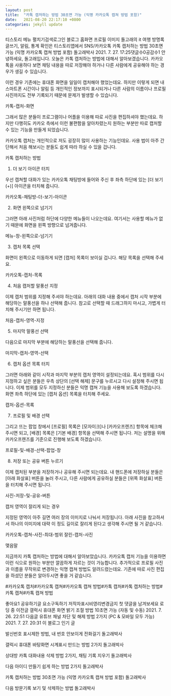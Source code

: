 ```yaml
---
layout: post
title:  "카톡 캡처하는 방법 30초면 가능 (익명 카카오톡 캡쳐 방법 포함)"
date:   2021-08-20 22:17:10 +0800
categories: jekyll update
---
```

티스토리 메뉴 펼치기검색로그인
블로그 홈화면
프로필 이미지
돌고래의 it 여행
방명록
글쓰기, 알림, 통계 확인은 티스토리앱에서
SNS/카카오톡
카톡 캡처하는 방법 30초면 가능 (익명 카카오톡 캡쳐 방법 포함)
돌고래박사
2021. 7. 27. 17:25댓글수0공감수1
안녕하세요, 돌고래입니다. 오늘은 카톡 캡처하는 방법에 대해서 알아보겠습니다. 카카오톡을 사용하다 보면 채팅 내용을 따로 저장해야 하거나 다른 사람에게 공유해야 하는 경우가 생길 수 있습니다.

 

이런 경우 기존에는 휴대폰 화면을 일일이 캡처해야 했었는데요. 하지만 이렇게 되면 내 스마트폰 시간이나 알림 등 개인적인 정보까지 표시되거나 다른 사람의 이름이나 프로필 사진까지도 전부 기록되기 때문에 문제가 발생할 수 있습니다.

 

카톡-캡처-화면
 

그래서 많은 분들이 프로그램이나 어플을 이용해 따로 사진을 편집하셔야 했는데요. 하지만 다행히도 카카오 측에서 이런 불편함을 알아차렸는지 원하는 부분만 따로 캡처할 수 있는 기능을 만들게 되었습니다.

 

카카오톡 캡처는 개인적으로 저도 굉장히 많이 사용하는 기능인데요. 사용 법이 아주 간단해서 처음 해보시는 분들도 쉽게 따라 하실 수 있을 겁니다.

 

 

 

카톡 캡처하는 방법
 

1. 더 보기 아이콘 터치

 

우선 캡쳐할 대화가 있는 카카오톡 채팅방에 들어와 주신 후 좌측 하단에 있는 [더 보기(+)] 아이콘을 터치해 줍니다.

카카오톡-채팅방-더-보기-아이콘
 

2. 화면 왼쪽으로 넘기기

 

그러면 아래 사진처럼 하단에 다양한 메뉴들이 나오는데요. 여기서는 사용할 메뉴가 없기 때문에 화면을 왼쪽 방향으로 넘겨줍니다.

메뉴-창-왼쪽으로-넘기기
 

3. 캡처 목록 선택

 

화면이 왼쪽으로 이동하게 되면 [캡처] 목록이 보이실 겁니다. 해당 목록을 선택해 주세요.

카카오톡-캡처-목록
 

4. 처음 캡처할 말풍선 지정

 

이제 캡처 범위를 지정해 주셔야 하는데요. 아래의 대화 내용 중에서 캡처 시작 부분에 해당하는 말풍선을 하나 선택해 줍니다. 참고로 선택할 때 드래그하지 마시고, 가볍게 터치해 주시기만 하면 됩니다.

처음-캡처-영역-지정
 

5. 마지막 말풍선 선택

 

다음으로 마지막 부분에 해당하는 말풍선을 선택해 줍니다.

마지막-캡처-영역-선택
 

6. 캡처 옵션 목록 터치

 

그러면 아래와 같이 시작과 마지막 부분의 캡처 영역이 설정되는데요. 혹시 범위를 다시 지정하고 싶은 분들은 우측 상단의 [선택 해제] 문구를 누르시고 다시 설정해 주시면 됩니다. 이제 범위를 모두 지정하신 분들은 익명 캡쳐 기능을 사용해 보도록 하겠습니다. 화면 좌측 하단에 있는 [캡처 옵션] 목록을 터치해 주세요.

캡처-옵션-목록
 

7. 프로필 및 배경 선택

 

그리고 뜨는 팝업 창에서 [프로필] 목록은 [모자이크]나 [카카오프렌즈] 항목에 체크해 주시면 되고, [배경] 목록은 [기본 배경] 항목을 선택해 주시면 됩니다. 저는 설명을 위해 카카오프렌즈를 기준으로 진행해 보도록 하겠습니다.

프로필-및-배경-선택-팝업-창
 

8. 저장 또는 공유 버튼 누르기

 

이제 캡처된 부분을 저장하거나 공유해 주시면 되는데요. 내 핸드폰에 저장하실 분들은 [아래 화살표] 버튼을 눌러 주시고, 다른 사람에게 공유하실 분들은 [위쪽 화살표] 버튼을 터치해 주시면 됩니다.

사진-저장-및-공유-버튼
 

캡처 영역이 잘리게 되는 경우
 

지정된 영역이 아주 길면 여러 장의 이미지로 나눠서 저장됩니다. 아래 사진을 참고하셔서 하나의 이미지에 대략 이 정도 길이로 잘리게 된다고 생각해 주시면 될 거 같습니다.

카카오톡-캡쳐-사진-최대-범위
잘린-캡처-사진
 

 

맺음말
 

지금까지 카톡 캡처하는 방법에 대해서 알아보았습니다. 카카오톡 캡처 기능을 이용하면 이런 식으로 원하는 부분만 깔끔하게 자르는 것이 가능합니다. 추가적으로 프로필 사진과 이름을 무작위로 변경하는 익명 캡쳐 방법도 알려드렸는데요. 기존에 따로 사진 편집을 하셨던 분들은 알아두시면 좋을 거 같습니다.

#카카오톡 캡처#카카오톡 캡쳐#카카오톡 캡쳐 방법#카톡 캡처#카톡 캡처하는 방법#카톡 캡쳐#카톡 캡쳐 방법

좋아요1
공유하기글 요소구독하기
저작자표시비영리변경금지
첫 댓글을 남겨보세요
로딩 중
이전글
갤럭시 휴대폰 화면 밝기 조절 방법 10초면 가능 (자동 및 수동)
2021. 7. 26. 22:51
다음글
유튜브 채널 차단 및 해제 방법 2가지 (PC & 모바일 모두 가능)
2021. 7. 27. 20:31
이 블로그 인기 글

발신번호 표시제한 방법, 내 번호 안보이게 전화걸기
돌고래박사

갤럭시 휴대폰 바탕화면 시계표시 만드는 방법 2가지
돌고래박사

상대방 카톡 대화내용 삭제 방법 2가지, 채팅 기록 지우기
돌고래박사

다음 아이디 만들기 쉽게 하는 방법 2가지
돌고래박사

카톡 캡처하는 방법 30초면 가능 (익명 카카오톡 캡쳐 방법 포함)
돌고래박사

다음 방문기록 보기 및 삭제하는 방법
돌고래박사